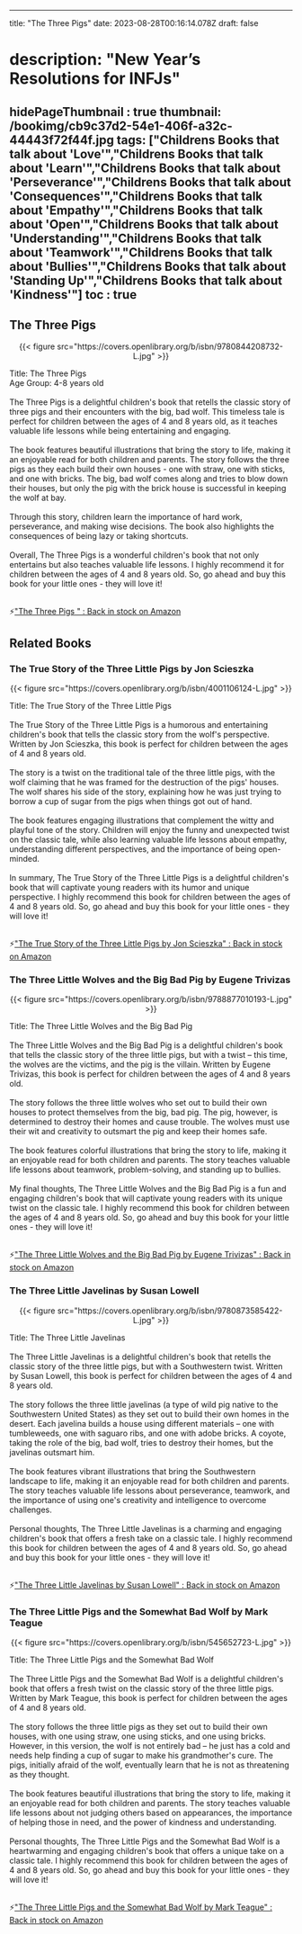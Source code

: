 
---
title: "The Three Pigs"
date: 2023-08-28T00:16:14.078Z
draft: false
# description: "New Year’s Resolutions for INFJs"
hidePageThumbnail : true
thumbnail: /bookimg/cb9c37d2-54e1-406f-a32c-44443f72f44f.jpg
tags: ["Childrens Books that talk about 'Love'","Childrens Books that talk about 'Learn'","Childrens Books that talk about 'Perseverance'","Childrens Books that talk about 'Consequences'","Childrens Books that talk about 'Empathy'","Childrens Books that talk about 'Open'","Childrens Books that talk about 'Understanding'","Childrens Books that talk about 'Teamwork'","Childrens Books that talk about 'Bullies'","Childrens Books that talk about 'Standing Up'","Childrens Books that talk about 'Kindness'"]
toc : true
---
## The Three Pigs 

<center>
{{< figure src="https://covers.openlibrary.org/b/isbn/9780844208732-L.jpg" >}}
</center>

Title: The Three Pigs</br>
Age Group: 4-8 years old</br></br>
The Three Pigs is a delightful children's book that retells the classic story of three pigs and their encounters with the big, bad wolf. This timeless tale is perfect for children between the ages of 4 and 8 years old, as it teaches valuable life lessons while being entertaining and engaging.</br></br>
The book features beautiful illustrations that bring the story to life, making it an enjoyable read for both children and parents. The story follows the three pigs as they each build their own houses - one with straw, one with sticks, and one with bricks. The big, bad wolf comes along and tries to blow down their houses, but only the pig with the brick house is successful in keeping the wolf at bay.</br></br>
Through this story, children learn the importance of hard work, perseverance, and making wise decisions. The book also highlights the consequences of being lazy or taking shortcuts.</br></br>
Overall, The Three Pigs is a wonderful children's book that not only entertains but also teaches valuable life lessons. I highly recommend it for children between the ages of 4 and 8 years old. So, go ahead and buy this book for your little ones - they will love it!</br></br>

<p>⚡<a id="aflink" href="https://www.amazon.com/gp/search?ie=UTF8&tag=klayu00-20&linkCode=ur2&linkId=6639bed89a8ad8dd2705e40644eb43d3&camp=1789&creative=9325&index=books&keywords=The Three Pigs " class="one" target="_blank" title='"The Three Pigs " : Back in stock on Amazon'>"The Three Pigs " : Back in stock on Amazon</a></p>

## Related Books
### The True Story of the Three Little Pigs by Jon Scieszka
<center>
{{< figure src="https://covers.openlibrary.org/b/isbn/4001106124-L.jpg" >}}
</center>

Title: The True Story of the Three Little Pigs</br></br>
The True Story of the Three Little Pigs is a humorous and entertaining children's book that tells the classic story from the wolf's perspective. Written by Jon Scieszka, this book is perfect for children between the ages of 4 and 8 years old.</br></br>
The story is a twist on the traditional tale of the three little pigs, with the wolf claiming that he was framed for the destruction of the pigs' houses. The wolf shares his side of the story, explaining how he was just trying to borrow a cup of sugar from the pigs when things got out of hand.</br></br>
The book features engaging illustrations that complement the witty and playful tone of the story. Children will enjoy the funny and unexpected twist on the classic tale, while also learning valuable life lessons about empathy, understanding different perspectives, and the importance of being open-minded.</br></br>
In summary, The True Story of the Three Little Pigs is a delightful children's book that will captivate young readers with its humor and unique perspective. I highly recommend this book for children between the ages of 4 and 8 years old. So, go ahead and buy this book for your little ones - they will love it!</br></br>

<p>⚡<a id="aflink" href="https://www.amazon.com/gp/search?ie=UTF8&tag=klayu00-20&linkCode=ur2&linkId=6639bed89a8ad8dd2705e40644eb43d3&camp=1789&creative=9325&index=books&keywords=The True Story of the Three Little Pigs by Jon Scieszka" class="one" target="_blank" title='"The True Story of the Three Little Pigs by Jon Scieszka" : Back in stock on Amazon'>"The True Story of the Three Little Pigs by Jon Scieszka" : Back in stock on Amazon</a></p>

### The Three Little Wolves and the Big Bad Pig by Eugene Trivizas
<center>
{{< figure src="https://covers.openlibrary.org/b/isbn/9788877010193-L.jpg" >}}
</center>

Title: The Three Little Wolves and the Big Bad Pig</br></br>
The Three Little Wolves and the Big Bad Pig is a delightful children's book that tells the classic story of the three little pigs, but with a twist – this time, the wolves are the victims, and the pig is the villain. Written by Eugene Trivizas, this book is perfect for children between the ages of 4 and 8 years old.</br></br>
The story follows the three little wolves who set out to build their own houses to protect themselves from the big, bad pig. The pig, however, is determined to destroy their homes and cause trouble. The wolves must use their wit and creativity to outsmart the pig and keep their homes safe.</br></br>
The book features colorful illustrations that bring the story to life, making it an enjoyable read for both children and parents. The story teaches valuable life lessons about teamwork, problem-solving, and standing up to bullies.</br></br>
My final thoughts, The Three Little Wolves and the Big Bad Pig is a fun and engaging children's book that will captivate young readers with its unique twist on the classic tale. I highly recommend this book for children between the ages of 4 and 8 years old. So, go ahead and buy this book for your little ones - they will love it!</br></br>

<p>⚡<a id="aflink" href="https://www.amazon.com/gp/search?ie=UTF8&tag=klayu00-20&linkCode=ur2&linkId=6639bed89a8ad8dd2705e40644eb43d3&camp=1789&creative=9325&index=books&keywords=The Three Little Wolves and the Big Bad Pig by Eugene Trivizas" class="one" target="_blank" title='"The Three Little Wolves and the Big Bad Pig by Eugene Trivizas" : Back in stock on Amazon'>"The Three Little Wolves and the Big Bad Pig by Eugene Trivizas" : Back in stock on Amazon</a></p>

### The Three Little Javelinas by Susan Lowell
<center>
{{< figure src="https://covers.openlibrary.org/b/isbn/9780873585422-L.jpg" >}}
</center>

Title: The Three Little Javelinas</br></br>
The Three Little Javelinas is a delightful children's book that retells the classic story of the three little pigs, but with a Southwestern twist. Written by Susan Lowell, this book is perfect for children between the ages of 4 and 8 years old.</br></br>
The story follows the three little javelinas (a type of wild pig native to the Southwestern United States) as they set out to build their own homes in the desert. Each javelina builds a house using different materials – one with tumbleweeds, one with saguaro ribs, and one with adobe bricks. A coyote, taking the role of the big, bad wolf, tries to destroy their homes, but the javelinas outsmart him.</br></br>
The book features vibrant illustrations that bring the Southwestern landscape to life, making it an enjoyable read for both children and parents. The story teaches valuable life lessons about perseverance, teamwork, and the importance of using one's creativity and intelligence to overcome challenges.</br></br>
Personal thoughts, The Three Little Javelinas is a charming and engaging children's book that offers a fresh take on a classic tale. I highly recommend this book for children between the ages of 4 and 8 years old. So, go ahead and buy this book for your little ones - they will love it!</br></br>

<p>⚡<a id="aflink" href="https://www.amazon.com/gp/search?ie=UTF8&tag=klayu00-20&linkCode=ur2&linkId=6639bed89a8ad8dd2705e40644eb43d3&camp=1789&creative=9325&index=books&keywords=The Three Little Javelinas by Susan Lowell" class="one" target="_blank" title='"The Three Little Javelinas by Susan Lowell" : Back in stock on Amazon'>"The Three Little Javelinas by Susan Lowell" : Back in stock on Amazon</a></p>

### The Three Little Pigs and the Somewhat Bad Wolf by Mark Teague
<center>
{{< figure src="https://covers.openlibrary.org/b/isbn/545652723-L.jpg" >}}
</center>

Title: The Three Little Pigs and the Somewhat Bad Wolf</br></br>
The Three Little Pigs and the Somewhat Bad Wolf is a delightful children's book that offers a fresh twist on the classic story of the three little pigs. Written by Mark Teague, this book is perfect for children between the ages of 4 and 8 years old.</br></br>
The story follows the three little pigs as they set out to build their own houses, with one using straw, one using sticks, and one using bricks. However, in this version, the wolf is not entirely bad – he just has a cold and needs help finding a cup of sugar to make his grandmother's cure. The pigs, initially afraid of the wolf, eventually learn that he is not as threatening as they thought.</br></br>
The book features beautiful illustrations that bring the story to life, making it an enjoyable read for both children and parents. The story teaches valuable life lessons about not judging others based on appearances, the importance of helping those in need, and the power of kindness and understanding.</br></br>
Personal thoughts, The Three Little Pigs and the Somewhat Bad Wolf is a heartwarming and engaging children's book that offers a unique take on a classic tale. I highly recommend this book for children between the ages of 4 and 8 years old. So, go ahead and buy this book for your little ones - they will love it!</br></br>

<p>⚡<a id="aflink" href="https://www.amazon.com/gp/search?ie=UTF8&tag=klayu00-20&linkCode=ur2&linkId=6639bed89a8ad8dd2705e40644eb43d3&camp=1789&creative=9325&index=books&keywords=The Three Little Pigs and the Somewhat Bad Wolf by Mark Teague" class="one" target="_blank" title='"The Three Little Pigs and the Somewhat Bad Wolf by Mark Teague" : Back in stock on Amazon'>"The Three Little Pigs and the Somewhat Bad Wolf by Mark Teague" : Back in stock on Amazon</a></p>
